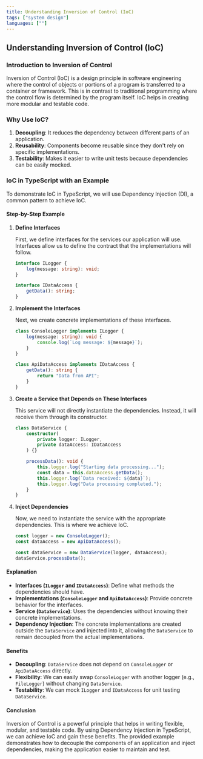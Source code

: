 ```yaml
---
title: Understanding Inversion of Control (IoC)
tags: ["system design"]
languages: [""]
---
```


## Understanding Inversion of Control (IoC)

### Introduction to Inversion of Control

Inversion of Control (IoC) is a design principle in software engineering where the control of objects or portions of a program is transferred to a container or framework. This is in contrast to traditional programming where the control flow is determined by the program itself. IoC helps in creating more modular and testable code.

### Why Use IoC?

1. **Decoupling**: It reduces the dependency between different parts of an application.
2. **Reusability**: Components become reusable since they don't rely on specific implementations.
3. **Testability**: Makes it easier to write unit tests because dependencies can be easily mocked.

### IoC in TypeScript with an Example

To demonstrate IoC in TypeScript, we will use Dependency Injection (DI), a common pattern to achieve IoC.

#### Step-by-Step Example

1. **Define Interfaces**

   First, we define interfaces for the services our application will use. Interfaces allow us to define the contract that the implementations will follow.

   ```typescript
   interface ILogger {
       log(message: string): void;
   }

   interface IDataAccess {
       getData(): string;
   }
   ```

2. **Implement the Interfaces**

   Next, we create concrete implementations of these interfaces.

   ```typescript
   class ConsoleLogger implements ILogger {
       log(message: string): void {
           console.log(`Log message: ${message}`);
       }
   }

   class ApiDataAccess implements IDataAccess {
       getData(): string {
           return "Data from API";
       }
   }
   ```

3. **Create a Service that Depends on These Interfaces**

   This service will not directly instantiate the dependencies. Instead, it will receive them through its constructor.

   ```typescript
   class DataService {
       constructor(
           private logger: ILogger,
           private dataAccess: IDataAccess
       ) {}

       processData(): void {
           this.logger.log("Starting data processing...");
           const data = this.dataAccess.getData();
           this.logger.log(`Data received: ${data}`);
           this.logger.log("Data processing completed.");
       }
   }
   ```

4. **Inject Dependencies**

   Now, we need to instantiate the service with the appropriate dependencies. This is where we achieve IoC.

   ```typescript
   const logger = new ConsoleLogger();
   const dataAccess = new ApiDataAccess();

   const dataService = new DataService(logger, dataAccess);
   dataService.processData();
   ```

#### Explanation

- **Interfaces (`ILogger` and `IDataAccess`)**: Define what methods the dependencies should have.
- **Implementations (`ConsoleLogger` and `ApiDataAccess`)**: Provide concrete behavior for the interfaces.
- **Service (`DataService`)**: Uses the dependencies without knowing their concrete implementations.
- **Dependency Injection**: The concrete implementations are created outside the `DataService` and injected into it, allowing the `DataService` to remain decoupled from the actual implementations.

#### Benefits

- **Decoupling**: `DataService` does not depend on `ConsoleLogger` or `ApiDataAccess` directly.
- **Flexibility**: We can easily swap `ConsoleLogger` with another logger (e.g., `FileLogger`) without changing `DataService`.
- **Testability**: We can mock `ILogger` and `IDataAccess` for unit testing `DataService`.

#### Conclusion

Inversion of Control is a powerful principle that helps in writing flexible, modular, and testable code. By using Dependency Injection in TypeScript, we can achieve IoC and gain these benefits. The provided example demonstrates how to decouple the components of an application and inject dependencies, making the application easier to maintain and test.